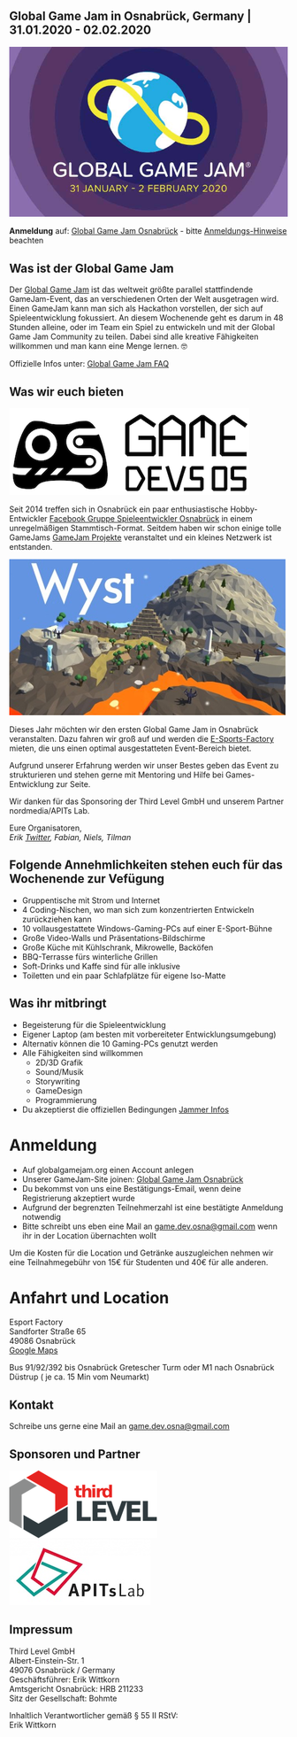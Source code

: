## Global Game Jam in Osnabrück, Germany | 31.01.2020 - 02.02.2020

![Global Game Jam 2020](./img/ggj2020_logo.jpg "Global Game Jam 2020")

**Anmeldung** auf: [Global Game Jam Osnabrück](https://globalgamejam.org/2020/jam-sites/global-game-jam-osnabr%C3%BCck-2020) - bitte [Anmeldungs-Hinweise](#anmeldungs-hinweise) beachten

## Was ist der Global Game Jam

Der [Global Game Jam](https://globalgamejam.org) ist das weltweit größte parallel stattfindende GameJam-Event, das an verschiedenen Orten der Welt ausgetragen wird. Einen GameJam kann man sich als Hackathon vorstellen, der sich auf Spieleentwicklung fokussiert. An diesem Wochenende geht es darum in 48 Stunden alleine, oder im Team ein Spiel zu entwickeln und mit der Global Game Jam Community zu teilen. Dabei sind alle kreative Fähigkeiten willkommen und man kann eine Menge lernen. 🤓

Offizielle Infos unter: [Global Game Jam FAQ](https://globalgamejam.org/faq)

## Was wir euch bieten

![Game Devs OS](./img/Game_Dev_OS_Logo_small.png "Game Devs OS")

Seit 2014 treffen sich in Osnabrück ein paar enthusiastische Hobby-Entwickler [Facebook Gruppe Spieleentwickler Osnabrück](https://www.facebook.com/groups/gamedevos/) in einem unregelmäßigen Stammtisch-Format. Seitdem haben wir schon einige tolle GameJams [GameJam Projekte](https://gamedevos.tumblr.com/projects) veranstaltet und ein kleines Netzwerk ist entstanden.

![Wyst](./img/Wyst.jpg "Wyst - ein GameJam Spiel der Game Dev Os")

Dieses Jahr möchten wir den ersten Global Game Jam in Osnabrück veranstalten. Dazu fahren wir groß auf und werden die [E-Sports-Factory](https://esportfactory.de/) mieten, die uns einen optimal ausgestatteten Event-Bereich bietet.

Aufgrund unserer Erfahrung werden wir unser Bestes geben das Event zu strukturieren und stehen gerne mit Mentoring und Hilfe bei Games-Entwicklung zur Seite.

Wir danken für das Sponsoring der Third Level GmbH und unserem Partner nordmedia/APITs Lab.

Eure Organisatoren,\
*Erik [Twitter](https://twitter.com/fastpath), Fabian, Niels, Tilman*

## Folgende Annehmlichkeiten stehen euch für das Wochenende zur Vefügung

- Gruppentische mit Strom und Internet
- 4 Coding-Nischen, wo man sich zum konzentrierten Entwickeln zurückziehen kann
- 10 vollausgestattete Windows-Gaming-PCs auf einer E-Sport-Bühne
- Große Video-Walls und Präsentations-Bildschirme
- Große Küche mit Kühlschrank, Mikrowelle, Backöfen
- BBQ-Terrasse fürs winterliche Grillen
- Soft-Drinks und Kaffe sind für alle inklusive
- Toiletten und ein paar Schlafplätze für eigene Iso-Matte

## Was ihr mitbringt

- Begeisterung für die Spieleentwicklung
- Eigener Laptop (am besten mit vorbereiteter Entwicklungsumgebung)
- Alternativ können die 10 Gaming-PCs genutzt werden
- Alle Fähigkeiten sind willkommen
  - 2D/3D Grafik
  - Sound/Musik
  - Storywriting
  - GameDesign
  - Programmierung
- Du akzeptierst die offiziellen Bedingungen [Jammer Infos](https://globalgamejam.org/becoming-jammer)

# Anmeldung

- Auf globalgamejam.org einen Account anlegen
- Unserer GameJam-Site joinen: [Global Game Jam Osnabrück](https://globalgamejam.org/2020/jam-sites/global-game-jam-osnabr%C3%BCck-2020)
- Du bekommst von uns eine Bestätigungs-Email, wenn deine Registrierung akzeptiert wurde
- Aufgrund der begrenzten Teilnehmerzahl ist eine bestätigte Anmeldung notwendig
- Bitte schreibt uns eben eine Mail an [game.dev.osna@gmail.com](mailto:game.dev.osna@gmail.com) wenn ihr in der Location übernachten wollt

Um die Kosten für die Location und Getränke auszugleichen nehmen wir eine Teilnahmegebühr von 15€ für Studenten und 40€ für alle anderen.

# Anfahrt und Location

Esport Factory\
Sandforter Straße 65\
49086 Osnabrück\
[Google Maps](https://goo.gl/maps/xQfBggi4Ut9rFg6S7)

Bus 91/92/392 bis Osnabrück Gretescher Turm oder M1 nach Osnabrück Düstrup ( je ca. 15 Min vom Neumarkt)

## Kontakt

Schreibe uns gerne eine Mail an [game.dev.osna@gmail.com](mailto:game.dev.osna@gmail.com)

## Sponsoren und Partner

![Third Level](./img/Third_Level_Logo.png "Third Level") ![APITsLab](./img/apits_lab.jpg "APITsLab")

## Impressum

Third Level GmbH\
Albert-Einstein-Str. 1\
49076 Osnabrück / Germany\
Geschäftsführer: Erik Wittkorn\
Amtsgericht Osnabrück: HRB 211233\
Sitz der Gesellschaft: Bohmte

Inhaltlich Verantwortlicher gemäß § 55 II RStV:\
Erik Wittkorn

